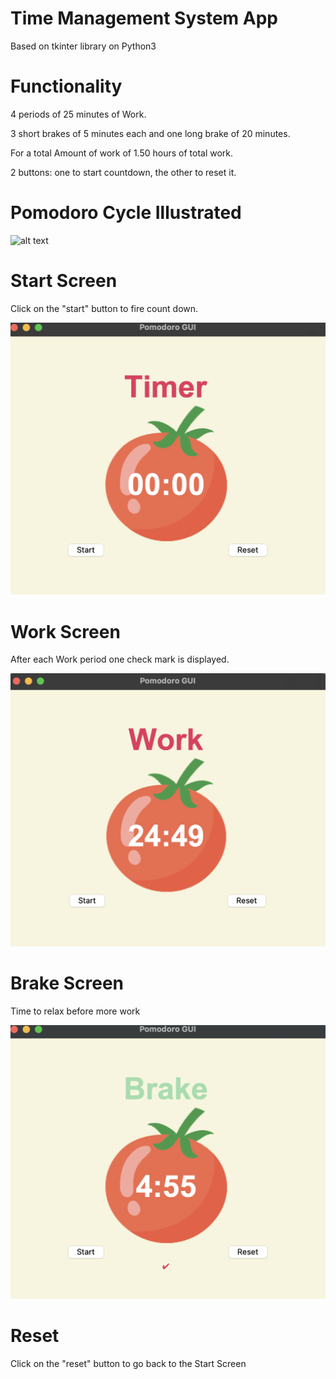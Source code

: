 # Time Management System App

Based on tkinter library on Python3

# Functionality

4 periods of 25 minutes of Work.

3 short brakes of 5 minutes each and one long brake of 20 minutes.

For a total Amount of work of 1.50 hours of total work.

2 buttons: one to start countdown, the other to reset it.

# Pomodoro Cycle Illustrated

![alt text](https://miro.medium.com/max/1400/1*J-df6qhTu_1PVd-MmMI_EQ.png, "Image message for test")


# Start Screen 

Click on the "start" button to fire count down.

![alt text](./screenshots/start_timer.png)



# Work Screen 

After each Work period one check mark is displayed.

![alt text](./screenshots/work_cycle.png)


# Brake Screen

Time to relax before more work

![alt text](./screenshots/brake_cycle.png)


# Reset

Click on the "reset" button to go back to the Start Screen
